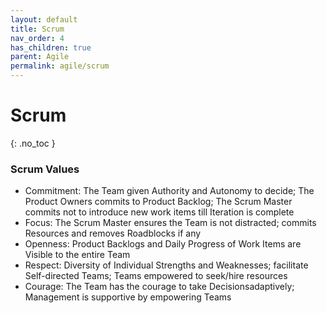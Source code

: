 ```yaml
---
layout: default
title: Scrum
nav_order: 4
has_children: true
parent: Agile
permalink: agile/scrum
---
```


# Scrum
{: .no_toc }

### Scrum Values
- Commitment: The Team given Authority and Autonomy to decide; The Product Owners commits to Product Backlog; The Scrum Master commits not to introduce new work items till Iteration is complete
- Focus: The Scrum Master ensures the Team is not distracted; commits Resources and removes Roadblocks if any
- Openness: Product Backlogs and Daily Progress of Work Items are Visible to the entire Team
- Respect: Diversity of Individual Strengths and Weaknesses; facilitate Self-directed Teams; Teams empowered to seek/hire resources
- Courage: The Team has the courage to take Decisionsadaptively; Management is supportive by empowering Teams

